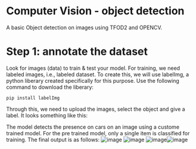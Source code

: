 # Computer Vision - object detection
A basic Object detection on images using TFOD2 and OPENCV.

# Step 1: annotate the dataset
  
  Look for images (data) to train & test your model. For training, we need labeled images, i.e., labeled dataset. To create this, we will use labelImg, a python liberary created specifically for this purpose. Use the following command to download the liberary:
  
    pip install labelImg

  Through this, we need to upload the images, select the object and give a label. It looks something like this:
  

  
The model detects the presence on cars on an image using a custome trained model. For the pre trained model, only a single item is classified for training.
The final output is as follows:
![image](https://user-images.githubusercontent.com/60610819/230354386-e587d4c0-e3d6-4efe-84db-f1da79583280.png)
![image](https://user-images.githubusercontent.com/60610819/230354344-07803abc-4113-43b0-8a6c-1ea2dcdf6bc0.png)
![image](https://user-images.githubusercontent.com/60610819/230354575-1d5372aa-fc5e-4471-92b4-fded9ec7e05e.png)![image](https://user-images.githubusercontent.com/60610819/230355100-01957dbc-83ff-47f0-b9a1-29acab19666f.png)
